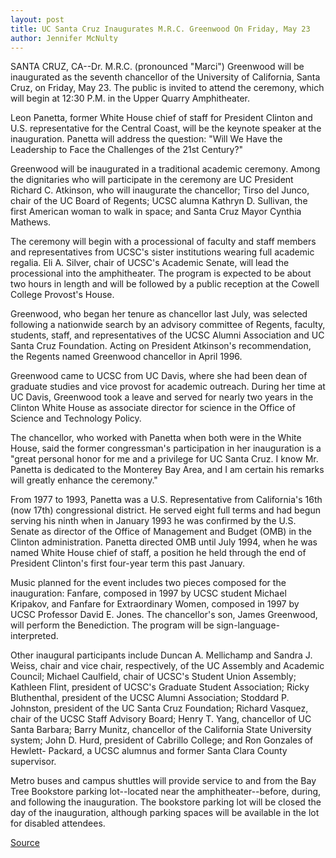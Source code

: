 ```yaml
---
layout: post
title: UC Santa Cruz Inaugurates M.R.C. Greenwood On Friday, May 23
author: Jennifer McNulty
---
```


SANTA CRUZ, CA--Dr. M.R.C. (pronounced "Marci") Greenwood will be  inaugurated as the seventh chancellor of the University of California, Santa  Cruz, on Friday, May 23. The public is invited to attend the ceremony, which  will begin at 12:30 P.M. in the Upper Quarry Amphitheater.

Leon Panetta, former White House chief of staff for President Clinton  and U.S. representative for the Central Coast, will be the keynote speaker at  the inauguration. Panetta will address the question: "Will We Have the  Leadership to Face the Challenges of the 21st Century?"

Greenwood will be inaugurated in a traditional academic ceremony.  Among the dignitaries who will participate in the ceremony are UC President  Richard C. Atkinson, who will inaugurate the chancellor; Tirso del Junco,  chair of the UC Board of Regents; UCSC alumna Kathryn D. Sullivan, the first  American woman to walk in space; and Santa Cruz Mayor Cynthia Mathews.

The ceremony will begin with a processional of faculty and staff  members and representatives from UCSC's sister institutions wearing full  academic regalia. Eli A. Silver, chair of UCSC's Academic Senate, will lead  the processional into the amphitheater. The program is expected to be about  two hours in length and will be followed by a public reception at the Cowell  College Provost's House.

Greenwood, who began her tenure as chancellor last July, was selected  following a nationwide search by an advisory committee of Regents, faculty,  students, staff, and representatives of the UCSC Alumni Association and UC  Santa Cruz Foundation. Acting on President Atkinson's recommendation, the  Regents named Greenwood chancellor in April 1996.

Greenwood came to UCSC from UC Davis, where she had been dean of  graduate studies and vice provost for academic outreach. During her time at  UC Davis, Greenwood took a leave and served for nearly two years in the  Clinton White House as associate director for science in the Office of  Science and Technology Policy.

The chancellor, who worked with Panetta when both were in the White  House, said the former congressman's participation in her inauguration is a  "great personal honor for me and a privilege for UC Santa Cruz. I know Mr.  Panetta is dedicated to the Monterey Bay Area, and I am certain his remarks  will greatly enhance the ceremony."

From 1977 to 1993, Panetta was a U.S. Representative from  California's 16th (now 17th) congressional district. He served eight full  terms and had begun serving his ninth when in January 1993 he was  confirmed by the U.S. Senate as director of the Office of Management and  Budget (OMB) in the Clinton administration. Panetta directed OMB until July  1994, when he was named White House chief of staff, a position he held  through the end of President Clinton's first four-year term this past  January.

Music planned for the event includes two pieces composed for the  inauguration: Fanfare, composed in 1997 by UCSC student Michael Kripakov,  and Fanfare for Extraordinary Women, composed in 1997 by UCSC Professor  David E. Jones. The chancellor's son, James Greenwood, will perform the  Benediction. The program will be sign-language-interpreted.

Other inaugural participants include Duncan A. Mellichamp and Sandra  J. Weiss, chair and vice chair, respectively, of the UC Assembly and  Academic Council; Michael Caulfield, chair of UCSC's Student Union  Assembly; Kathleen Flint, president of UCSC's Graduate Student Association;  Ricky Bluthenthal, president of the UCSC Alumni Association; Stoddard P.  Johnston, president of the UC Santa Cruz Foundation; Richard Vasquez, chair  of the UCSC Staff Advisory Board; Henry T. Yang, chancellor of UC Santa  Barbara; Barry Munitz, chancellor of the California State University system;  John D. Hurd, president of Cabrillo College; and Ron Gonzales of Hewlett- Packard, a UCSC alumnus and former Santa Clara County supervisor.

Metro buses and campus shuttles will provide service to and from the  Bay Tree Bookstore parking lot--located near the amphitheater--before,  during, and following the inauguration. The bookstore parking lot will be  closed the day of the inauguration, although parking spaces will be available  in the lot for disabled attendees.

[Source](http://www1.ucsc.edu/news_events/press_releases/archive/96-97/05-97/050997-UCSC_inaugurates_MR.html "Permalink to 050997-UCSC_inaugurates_MR")